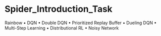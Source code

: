 # Spider_Introduction_Task
Rainbow
• DQN
• Double DQN
• Prioritized Replay Buffer
• Dueling DQN
• Multi-Step Learning
• Distributional RL
• Noisy Network